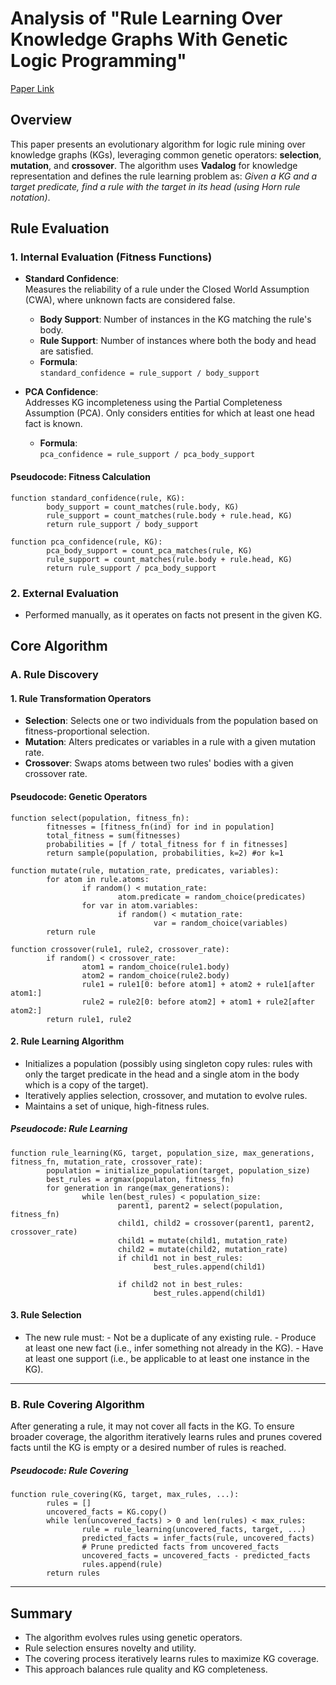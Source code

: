 # Analysis of "Rule Learning Over Knowledge Graphs With Genetic Logic Programming"

[Paper Link](https://www.scribd.com/document/774579430/Rule-Learning-over-Knowledge-Graphs-with-Genetic-Logic-Programming)

## Overview

This paper presents an evolutionary algorithm for logic rule mining over knowledge graphs (KGs), leveraging common genetic operators: **selection**, **mutation**, and **crossover**. The algorithm uses **Vadalog** for knowledge representation and defines the rule learning problem as: _Given a KG and a target predicate, find a rule with the target in its head (using Horn rule notation)_.

## Rule Evaluation

### 1. Internal Evaluation (Fitness Functions)

- **Standard Confidence**:  
    Measures the reliability of a rule under the Closed World Assumption (CWA), where unknown facts are considered false.
    - **Body Support**: Number of instances in the KG matching the rule's body.
    - **Rule Support**: Number of instances where both the body and head are satisfied.
    - **Formula**:  
        `standard_confidence = rule_support / body_support`

- **PCA Confidence**:  
    Addresses KG incompleteness using the Partial Completeness Assumption (PCA). Only considers entities for which at least one head fact is known.
    - **Formula**:  
        `pca_confidence = rule_support / pca_body_support`

#### Pseudocode: Fitness Calculation
```pseudo
function standard_confidence(rule, KG):
        body_support = count_matches(rule.body, KG)
        rule_support = count_matches(rule.body + rule.head, KG)
        return rule_support / body_support

function pca_confidence(rule, KG):
        pca_body_support = count_pca_matches(rule, KG)
        rule_support = count_matches(rule.body + rule.head, KG)
        return rule_support / pca_body_support
```

### 2. External Evaluation

- Performed manually, as it operates on facts not present in the given KG.

## Core Algorithm

### A. Rule Discovery

#### 1. Rule Transformation Operators

- **Selection**: Selects one or two individuals from the population based on fitness-proportional selection.
- **Mutation**: Alters predicates or variables in a rule with a given mutation rate.
- **Crossover**: Swaps atoms between two rules' bodies with a given crossover rate.

#### Pseudocode: Genetic Operators
```pseudo
function select(population, fitness_fn):
        fitnesses = [fitness_fn(ind) for ind in population]
        total_fitness = sum(fitnesses)
        probabilities = [f / total_fitness for f in fitnesses]
        return sample(population, probabilities, k=2) #or k=1

function mutate(rule, mutation_rate, predicates, variables):
        for atom in rule.atoms:
                if random() < mutation_rate:
                        atom.predicate = random_choice(predicates)
                for var in atom.variables:
                        if random() < mutation_rate:
                                var = random_choice(variables)
        return rule

function crossover(rule1, rule2, crossover_rate):
        if random() < crossover_rate:
                atom1 = random_choice(rule1.body)
                atom2 = random_choice(rule2.body)
                rule1 = rule1[0: before atom1] + atom2 + rule1[after atom1:]
                rule2 = rule2[0: before atom2] + atom1 + rule2[after atom2:]
        return rule1, rule2
```

#### 2. Rule Learning Algorithm

- Initializes a population (possibly using singleton copy rules: rules with only the target predicate in the head and a single atom in the body which is a copy of the target).
- Iteratively applies selection, crossover, and mutation to evolve rules.
- Maintains a set of unique, high-fitness rules.

##### Pseudocode: Rule Learning
```pseudo
function rule_learning(KG, target, population_size, max_generations, fitness_fn, mutation_rate, crossover_rate):
        population = initialize_population(target, population_size)
        best_rules = argmax(populaton, fitness_fn) 
        for generation in range(max_generations):
                while len(best_rules) < population_size:
                        parent1, parent2 = select(population, fitness_fn)
                        child1, child2 = crossover(parent1, parent2, crossover_rate)
                        child1 = mutate(child1, mutation_rate)
                        child2 = mutate(child2, mutation_rate)
                        if child1 not in best_rules:
                                best_rules.append(child1)

                        if child2 not in best_rules:
                                best_rules.append(child1)
```
#### 3. Rule Selection

- The new rule must:
        - Not be a duplicate of any existing rule.
        - Produce at least one new fact (i.e., infer something not already in the KG).
        - Have at least one support (i.e., be applicable to at least one instance in the KG).

---

### B. Rule Covering Algorithm

After generating a rule, it may not cover all facts in the KG. To ensure broader coverage, the algorithm iteratively learns rules and prunes covered facts until the KG is empty or a desired number of rules is reached.

##### Pseudocode: Rule Covering
```pseudo
function rule_covering(KG, target, max_rules, ...):
        rules = []
        uncovered_facts = KG.copy()
        while len(uncovered_facts) > 0 and len(rules) < max_rules:
                rule = rule_learning(uncovered_facts, target, ...)
                predicted_facts = infer_facts(rule, uncovered_facts)
                # Prune predicted facts from uncovered_facts
                uncovered_facts = uncovered_facts - predicted_facts
                rules.append(rule)
        return rules
```

---

## Summary

- The algorithm evolves rules using genetic operators.
- Rule selection ensures novelty and utility.
- The covering process iteratively learns rules to maximize KG coverage.
- This approach balances rule quality and KG completeness.
